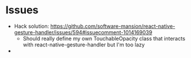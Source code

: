 # Issues

- Hack solution: https://github.com/software-mansion/react-native-gesture-handler/issues/594#issuecomment-1014169039
  - Should really define my own TouchableOpacity class that interacts with react-native-gesture-handler but I'm too lazy
-
